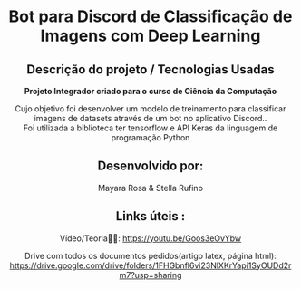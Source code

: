 <div align="center">
<h1 align="center"<strong> Bot para Discord de Classificação de Imagens com Deep Learning </strong></h1>

<h2 align="center"><strong>Descrição do projeto / Tecnologias Usadas</strong></h2>

<p><strong>Projeto Integrador criado para o curso de Ciência da Computação  </strong>


Cujo objetivo foi desenvolver um modelo de treinamento para classificar imagens de datasets através de um bot no aplicativo Discord..<br>
Foi utilizada a biblioteca ter tensorflow e API Keras da linguagem de programação Python

<h2 align="center"><strong>Desenvolvido por:</strong></h2>
  Mayara Rosa & Stella Rufino

<h2 align="center"><strong>Links úteis :</strong></h2>

Vídeo/Teoria🎥📝: https://youtu.be/Goos3eOvYbw

Drive com todos os documentos pedidos(artigo latex, página html): https://drive.google.com/drive/folders/1FHGbnfl6vi23NlXKrYapi1SyOUDd2rm7?usp=sharing
